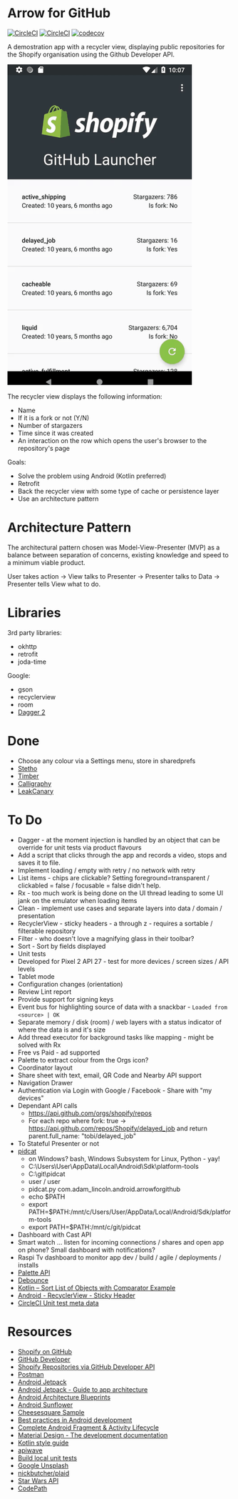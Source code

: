 # Arrow for GitHub

[![CircleCI](https://circleci.com/gh/adam-lincoln/android.arrowforgithub/tree/develop.svg?style=svg)](https://circleci.com/gh/adam-lincoln/android.arrowforgithub/tree/develop)
[![CircleCI](https://circleci.com/gh/adam-lincoln/android.arrowforgithub/tree/develop.svg?style=shield)](https://circleci.com/gh/adam-lincoln/android.arrowforgithub/tree/develop)
[![codecov](https://codecov.io/gh/adam-lincoln/android.arrowforgithub/branch/develop/graph/badge.svg)](https://codecov.io/gh/adam-lincoln/android.arrowforgithub)

A demostration app with a recycler view, displaying public repositories for the Shopify organisation using the Github Developer API.

![](intro.gif)

The recycler view displays the following information:

* Name
* If it is a fork or not (Y/N)
* Number of stargazers
* Time since it was created
* An interaction on the row which opens the user's browser to the repository's page

Goals:

* Solve the problem using Android (Kotlin preferred)
* Retrofit
* Back the recycler view with some type of cache or persistence layer
* Use an architecture pattern

# Architecture Pattern

The architectural pattern chosen was Model-View-Presenter (MVP) as a balance between separation of concerns, existing knowledge and speed to a minimum viable product.

User takes action -> View talks to Presenter -> Presenter talks to Data -> Presenter tells View what to do.

# Libraries

3rd party libraries:

* okhttp
* retrofit
* joda-time

Google:

* gson
* recyclerview
* room
* [Dagger 2](https://github.com/google/dagger)

# Done

* Choose any colour via a Settings menu, store in sharedprefs
* [Stetho](http://facebook.github.io/stetho/)
* [Timber](https://github.com/JakeWharton/timber)
* [Calligraphy](https://github.com/InflationX/Calligraphy)
* [LeakCanary](https://github.com/square/leakcanary)

# To Do

* Dagger - at the moment injection is handled by an object that can be override for unit tests via product flavours
* Add a script that clicks through the app and records a video, stops and saves it to file.
* Implement loading / empty with retry / no network with retry
* List items - chips are clickable?  Setting foreground=transparent / clickabled = false / focusable = false didn't help.
* Rx - too much work is being done on the UI thread leading to some UI jank on the emulator when loading items
* Clean - implement use cases and separate layers into data / domain / presentation
* RecyclerView - sticky headers - a through z - requires a sortable / filterable repository
* Filter - who doesn't love a magnifying glass in their toolbar?
* Sort - Sort by fields displayed
* Unit tests
* Developed for Pixel 2 API 27 - test for more devices / screen sizes / API levels
* Tablet mode
* Configuration changes (orientation)
* Review Lint report
* Provide support for signing keys
* Event bus for highlighting source of data with a snackbar - `Loaded from <source> | OK`
* Separate memory / disk (room) / web layers with a status indicator of where the data is and it's size
* Add thread executor for background tasks like mapping - might be solved with Rx
* Free vs Paid - ad supported
* Palette to extract colour from the Orgs icon?
* Coordinator layout
* Share sheet with text, email, QR Code and Nearby API support
* Navigation Drawer
* Authentication via Login with Google / Facebook - Share with "my devices"
* Dependant API calls
    * https://api.github.com/orgs/shopify/repos
    * For each repo where fork: true -> https://api.github.com/repos/Shopify/delayed_job and return parent.full_name: "tobi/delayed_job"
* To Stateful Presenter or not
* [pidcat](https://github.com/JakeWharton/pidcat)
    * on Windows? bash, Windows Subsystem for Linux, Python - yay!
    * C:\Users\User\AppData\Local\Android\Sdk\platform-tools
    * C:\git\pidcat
    * user / user
    * pidcat.py com.adam_lincoln.android.arrowforgithub
    * echo $PATH
    * export PATH=$PATH:/mnt/c/Users/User/AppData/Local/Android/Sdk/platform-tools
    * export PATH=$PATH:/mnt/c/git/pidcat
* Dashboard with Cast API
* Smart watch ... listen for incoming connections / shares and open app on phone?  Small dashboard with notifications?
* Raspi Tv dashboard to monitor app dev / build / agile / deployments / installs
* [Palette API](https://developer.android.com/training/material/palette-colors)
* [Debounce](https://stackoverflow.com/questions/16534369/avoid-button-multiple-rapid-clicks)
* [Kotlin – Sort List of Objects with Comparator Example](http://kotlination.com/kotlin/kotlin-sort-list-of-objects-with-comparator-example)
* [Android - RecyclerView - Sticky Header](https://gist.github.com/saber-solooki/edeb57be63d2a60ef551676067c66c71)
* [CircleCI Unit test meta data](https://circleci.com/docs/2.0/collect-test-data/?mkt_tok=eyJpIjoiTUdKaE1EZzBNalUwWVROaCIsInQiOiJmS3dOSmd0S2QrVkpVbFlQbGdjb2MzV2tTaEg0U1FiTGxCNHhDNFR4OGlLbklYRnF0T3NtNEg1b1FaYVVcL2RyRWExZkZPOE5OelN5amx4UkpEbDBzNVZFUGo4NUlFY1FybXJjVmpHUzdteHY5UUVNWWNOdEN1RnFEMnk0bW83bXIifQ%3D%3D#gradle-junit-test-results)

# Resources

* [Shopify on GitHub](https://github.com/Shopify)
* [GitHub Developer](https://developer.github.com)
* [Shopify Repositories via GitHub Developer API](https://api.github.com/orgs/shopify/repos)
* [Postman](https://www.getpostman.com/)
* [Android Jetpack](https://developer.android.com/jetpack/)
* [Android Jetpack - Guide to app architecture](https://developer.android.com/jetpack/docs/guide)
* [Android Architecture Blueprints](https://github.com/googlesamples/android-architecture)
* [Android Sunflower](https://github.com/googlesamples/android-sunflower)
* [Cheesesquare Sample](https://github.com/chrisbanes/cheesesquare)
* [Best practices in Android development](https://github.com/futurice/android-best-practices)
* [Complete Android Fragment & Activity Lifecycle](https://github.com/xxv/android-lifecycle)
* [Material Design - The development documentation](https://materialdoc.com/)
* [Kotlin style guide](https://developer.android.com/kotlin/style-guide)
* [apiwave](http://apiwave.com/java/api/junit.framework.Assert)
* [Build local unit tests](https://developer.android.com/training/testing/unit-testing/local-unit-tests)
* [Google Unsplash](https://github.com/googlesamples/android-unsplash)
* [nickbutcher/plaid](https://github.com/nickbutcher/plaid)
* [Star Wars API](https://swapi.co/)
* [CodePath](https://guides.codepath.com/android)
